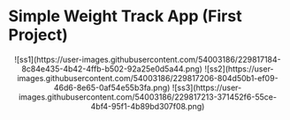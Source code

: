 # Simple Weight Track App (First Project)
<p align= "center">
![ss1](https://user-images.githubusercontent.com/54003186/229817184-8c84e435-4b42-4ffb-b502-92a25e0d5a44.png)
![ss2](https://user-images.githubusercontent.com/54003186/229817206-804d50b1-ef09-46d6-8e65-0af54e55b3fa.png)
![ss3](https://user-images.githubusercontent.com/54003186/229817213-371452f6-55ce-4bf4-95f1-4b89bd307f08.png)
</p>
